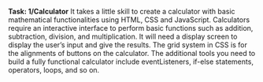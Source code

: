 **Task: 1/Calculator**
It takes a little skill to create a calculator with basic mathematical functionalities using HTML, CSS and JavaScript.
Calculators require an interactive interface to perform basic functions such as addition, subtraction, division, and multiplication.
It will need a display screen to display the user’s input and give the results.
The grid system in CSS is for the alignments of buttons on the calculator.
The additional tools you need to build a fully functional calculator include eventListeners, if-else statements, operators, loops, and so on.
